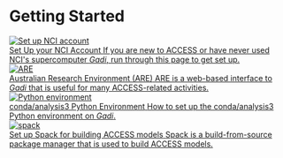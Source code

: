 # Getting Started

<div class="card-container">
    <a href="/getting_started/set_up_nci_account" class="horizontal-card" height="6rem">
        <div class="card-image-container">
            <img class="img-contain with-padding white-background" src="/assets/set_up_nci_account_logo.png" alt="Set up NCI account">
        </div>
        <div class="card-text-container">
            <span class="bold">Set Up your NCI Account</span>
            <span>
                If you are new to ACCESS or have never used NCI's supercomputer <i>Gadi</i>, run through this page to get set up.
            </span>
        </div>
    </a>
    <a href="/getting_started/are" class="horizontal-card">
        <div class="card-image-container">
            <img class="img-contain white-background with-padding" src="/assets/are_logo.svg" alt="ARE">
        </div>
        <div class="card-text-container">
            <span class="bold">Australian Research Environment (ARE)</span>
            <span>
                ARE is a web-based interface to <i>Gadi</i> that is useful for many ACCESS-related activities.
            </span>
        </div>
    </a>
    <a href="/getting_started/environments" class="horizontal-card">
        <div class="card-image-container">
            <img class="img-contain white-background with-padding" src="/assets/python_logo.png" alt="Python environment">
        </div>
        <div class="card-text-container">
            <span class="bold">conda/analysis3 Python Environment</span>
            <span>
                How to set up the conda/analysis3 Python environment on <i>Gadi</i>.
            </span>
        </div>
    </a>
    <a href="/getting_started/spack" class="horizontal-card">
        <div class="card-image-container">
            <img class="img-contain white-background with-padding" src="https://cdn.jsdelivr.net/gh/spack/spack@develop/share/spack/logo/spack-logo-text.svg" alt="spack">
        </div>
        <div class="card-text-container">
            <span class="bold">Set up Spack for building ACCESS models</span>
            <span>
                Spack is a build-from-source package manager that is used to build ACCESS models.
            </span>
        </div>
    </a>
</div>
